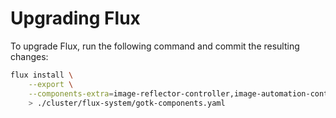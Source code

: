 # Upgrading Flux

To upgrade Flux, run the following command and commit the resulting changes:

```bash
flux install \
    --export \
    --components-extra=image-reflector-controller,image-automation-controller \
    > ./cluster/flux-system/gotk-components.yaml
```